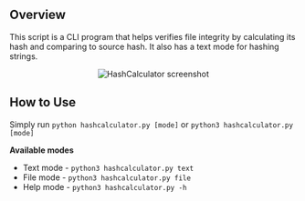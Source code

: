## Overview
This script is a CLI program that helps verifies file integrity by calculating its hash and comparing to source hash. It also has a text mode for hashing strings.

<p align="center">
  <img src="https://github.com/sixth-sensei/HashCalculator/assets/31647166/79a799a4-f569-4040-b86f-31a828c4b9ec" width="auto" title="HashCalculator screenshot">
</p>

## How to Use
Simply run `python hashcalculator.py [mode]` or `python3 hashcalculator.py [mode]`

**Available modes**
- Text mode - `python3 hashcalculator.py text`
- File mode - `python3 hashcalculator.py file`
- Help mode - `python3 hashcalculator.py -h`
